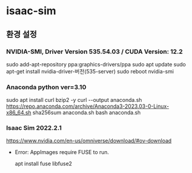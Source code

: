 # isaac-sim

## 환경 설정

### NVIDIA-SMI, Driver Version 535.54.03 / CUDA Version: 12.2

  sudo add-apt-repository ppa:graphics-drivers/ppa
  sudo apt update
  sudo apt-get install nvidia-driver-버전(535-server)
  sudo reboot
  nvidia-smi

### Anaconda python ver=3.10
 
  sudo apt install curl bzip2 -y
  curl --output anaconda.sh https://repo.anaconda.com/archive/Anaconda3-2023.03-0-Linux-x86_64.sh
  sha256sum anaconda.sh
  bash anaconda.sh

### Isaac Sim 2022.2.1
<https://www.nvidia.com/en-us/omniverse/download/#ov-download>

- Error: AppImages require FUSE to run.

  apt install fuse libfuse2


